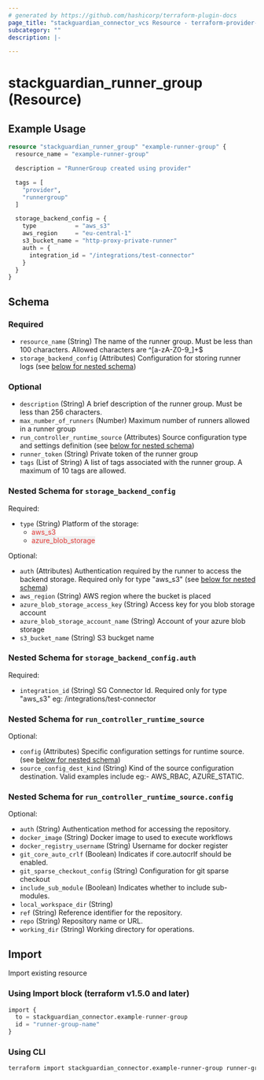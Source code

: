 ```yaml
---
# generated by https://github.com/hashicorp/terraform-plugin-docs
page_title: "stackguardian_connector_vcs Resource - terraform-provider-stackguardian"
subcategory: ""
description: |-

---
```


# stackguardian_runner_group (Resource)

## Example Usage

```terraform
resource "stackguardian_runner_group" "example-runner-group" {
  resource_name = "example-runner-group"

  description = "RunnerGroup created using provider"

  tags = [
    "provider",
    "runnergroup"
  ]

  storage_backend_config = {
    type           = "aws_s3"
    aws_region     = "eu-central-1"
    s3_bucket_name = "http-proxy-private-runner"
    auth = {
      integration_id = "/integrations/test-connector"
    }
  }
}
```

<!-- schema generated by tfplugindocs -->
## Schema

### Required

- `resource_name` (String) The name of the runner group. Must be less than 100 characters. Allowed characters are ^[a-zA-Z0-9_]+$
- `storage_backend_config` (Attributes) Configuration for storing runner logs (see [below for nested schema](#nestedatt--storage_backend_config))

### Optional

- `description` (String) A brief description of the runner group. Must be less than 256 characters.
- `max_number_of_runners` (Number) Maximum number of runners allowed in a runner group
- `run_controller_runtime_source` (Attributes) Source configuration type and settings definition (see [below for nested schema](#nestedatt--run_controller_runtime_source))
- `runner_token` (String) Private token of the runner group
- `tags` (List of String) A list of tags associated with the runner group. A maximum of 10 tags are allowed.

<a id="nestedatt--storage_backend_config"></a>
### Nested Schema for `storage_backend_config`

Required:

- `type` (String) Platform of the storage:
	- <span style="background-color: #eff0f0; color: #e53835;">aws_s3</span>
	- <span style="background-color: #eff0f0; color: #e53835;">azure_blob_storage</span>

Optional:

- `auth` (Attributes) Authentication required by the runner to access the backend storage. Required only for type "aws_s3" (see [below for nested schema](#nestedatt--storage_backend_config--auth))
- `aws_region` (String) AWS region where the bucket is placed
- `azure_blob_storage_access_key` (String) Access key for you blob storage account
- `azure_blob_storage_account_name` (String) Account of your azure blob storage
- `s3_bucket_name` (String) S3 buckget name

<a id="nestedatt--storage_backend_config--auth"></a>
### Nested Schema for `storage_backend_config.auth`

Required:

- `integration_id` (String) SG Connector Id. Required only for type "aws_s3" eg: /integrations/test-connector



<a id="nestedatt--run_controller_runtime_source"></a>
### Nested Schema for `run_controller_runtime_source`

Optional:

- `config` (Attributes) Specific configuration settings for runtime source. (see [below for nested schema](#nestedatt--run_controller_runtime_source--config))
- `source_config_dest_kind` (String) Kind of the source configuration destination. Valid examples include eg:- AWS_RBAC, AZURE_STATIC.

<a id="nestedatt--run_controller_runtime_source--config"></a>
### Nested Schema for `run_controller_runtime_source.config`

Optional:

- `auth` (String) Authentication method for accessing the repository.
- `docker_image` (String) Docker image to used to execute workflows
- `docker_registry_username` (String) Username for docker register
- `git_core_auto_crlf` (Boolean) Indicates if core.autocrlf should be enabled.
- `git_sparse_checkout_config` (String) Configuration for git sparse checkout
- `include_sub_module` (Boolean) Indicates whether to include sub-modules.
- `local_workspace_dir` (String)
- `ref` (String) Reference identifier for the repository.
- `repo` (String) Repository name or URL.
- `working_dir` (String) Working directory for operations.





## Import

Import existing resource

### Using Import block (terraform v1.5.0 and later)
```terraform
import {
  to = stackguardian_connector.example-runner-group
  id = "runner-group-name"
}
```

### Using CLI
```bash
terraform import stackguardian_connector.example-runner-group runner-group-name
```